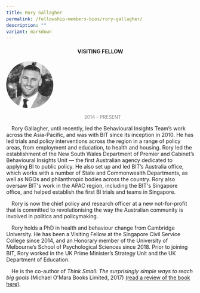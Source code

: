 ```yaml
---
title: Rory Gallagher
permalink: /fellowship-members-bios/rory-gallagher/
description: ""
variant: markdown
---
```

<style>
.fellow-image-pic {
	border-radius: 50%;
	height: 25% !important;
	width: 25% !important;
	}
	
fellow-img {
		text-align: center;
	}

.fellow-tenure {
	text-align: center;
	color: grey;
	font-size: 0.9em;
	}	

p {
	text-indent: 1em;
	}	
	
</style>
<h4 style="text-align:center;">VISITING FELLOW</h4>

<div class="fellow-img">
<img class="fellow-image-pic" src="/images/FellowshipImages/fellowships-rory-gallagher@2x.jpg">
<p class="fellow-tenure">2014 - PRESENT</p>
</div>

<p>Rory Gallagher, until recently, led the Behavioural Insights Team’s work across the Asia-Pacific, and was with BIT since its inception in 2010. He has led trials and policy interventions across the region in a range of policy areas, from employment and education, to health and housing. Rory led the establishment of the New South Wales Department of Premier and Cabinet’s Behavioural Insights Unit — the first Australian agency dedicated to applying BI to public policy. He also set up and led BIT’s Australia office, which works with a number of State and Commonwealth Departments, as well as NGOs and philanthropic bodies across the country. Rory also oversaw BIT's work in the APAC region, including the BIT's Singapore office, and helped establish the first BI trials and teams in Singapore. </p>
<p>Rory is now the chief policy and research officer at a new not-for-profit that is committed to revolutionising the way the Australian community is involved in politics and policymaking.</p>
<p>Rory holds a PhD in health and behaviour change from Cambridge University. He has been a Visiting Fellow at the Singapore Civil Service College since 2014, and an Honorary member of the University of Melbourne’s School of Psychological Sciences since 2018. Prior to joining BIT, Rory worked in the UK Prime Minister’s Strategy Unit and the UK Department of Education.</p>
<p>He is the co-author of <em>Think Small: The surprisingly simple ways to reach big goals</em> (Michael O'Mara Books Limited, 2017) <a target="_blank" href="https://knowledge.csc.gov.sg/ethos-issue-17/plan-for-behavioural-change-one-step-at-a-time/">(read a review of the book here)</a>.</p>